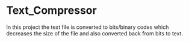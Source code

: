 # Text_Compressor
In this project the text file is converted to bits/binary codes which decreases the size of the file and also converted back from bits to text.
